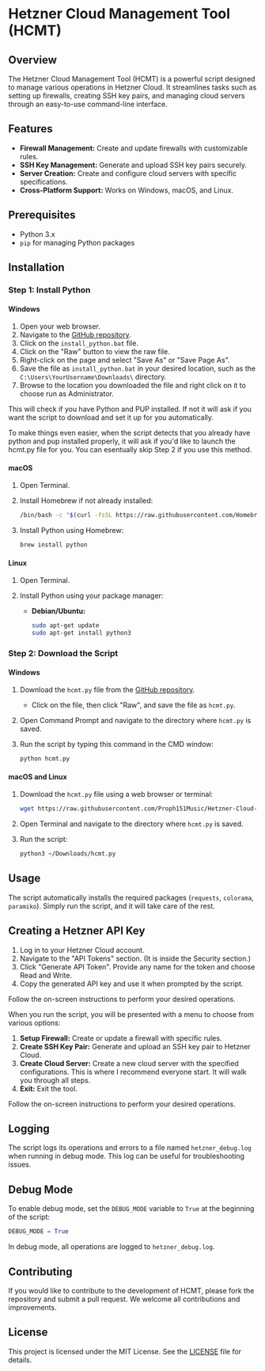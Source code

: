 # Hetzner Cloud Management Tool (HCMT)

## Overview

The Hetzner Cloud Management Tool (HCMT) is a powerful script designed to manage various operations in Hetzner Cloud. It streamlines tasks such as setting up firewalls, creating SSH key pairs, and managing cloud servers through an easy-to-use command-line interface.

## Features

- **Firewall Management:** Create and update firewalls with customizable rules.
- **SSH Key Management:** Generate and upload SSH key pairs securely.
- **Server Creation:** Create and configure cloud servers with specific specifications.
- **Cross-Platform Support:** Works on Windows, macOS, and Linux.

## Prerequisites

- Python 3.x
- `pip` for managing Python packages

## Installation

### Step 1: Install Python

#### Windows

1. Open your web browser.
2. Navigate to the [GitHub repository](https://github.com/Proph151Music/Hetzner-Cloud-Management-Tool-HCMT-).
3. Click on the `install_python.bat` file.
4. Click on the "Raw" button to view the raw file.
5. Right-click on the page and select "Save As" or "Save Page As".
6. Save the file as `install_python.bat` in your desired location, such as the `C:\Users\YourUsername\Downloads\` directory.
7. Browse to the location you downloaded the file and right click on it to choose run as Administrator.

This will check if you have Python and PUP installed.  If not it will ask if you want the script to download and set it up for you automatically.

To make things even easier, when the script detects that you already have python and pup installed properly, it will ask if you'd like to launch the hcmt.py file for you. You can esentually skip Step 2 if you use this method.

#### macOS

1. Open Terminal.
2. Install Homebrew if not already installed:

    ```sh
    /bin/bash -c "$(curl -fsSL https://raw.githubusercontent.com/Homebrew/install/HEAD/install.sh)"
    ```

3. Install Python using Homebrew:

    ```sh
    brew install python
    ```

#### Linux

1. Open Terminal.
2. Install Python using your package manager:

    - **Debian/Ubuntu:**

        ```sh
        sudo apt-get update
        sudo apt-get install python3
        ```

### Step 2: Download the Script

#### Windows

1. Download the `hcmt.py` file from the [GitHub repository](https://github.com/Proph151Music/Hetzner-Cloud-Management-Tool-HCMT-).
   - Click on the file, then click "Raw", and save the file as `hcmt.py`.
2. Open Command Prompt and navigate to the directory where `hcmt.py` is saved.
3. Run the script by typing this command in the CMD window:

    ```sh
    python hcmt.py
    ```

#### macOS and Linux

1. Download the `hcmt.py` file using a web browser or terminal:

    ```sh
    wget https://raw.githubusercontent.com/Proph151Music/Hetzner-Cloud-Management-Tool-HCMT-/main/hcmt.py -O ~/Downloads/hcmt.py
    ```

2. Open Terminal and navigate to the directory where `hcmt.py` is saved.
3. Run the script:

    ```sh
    python3 ~/Downloads/hcmt.py
    ```
    
## Usage

The script automatically installs the required packages (`requests`, `colorama`, `paramiko`). Simply run the script, and it will take care of the rest.

## Creating a Hetzner API Key

1. Log in to your Hetzner Cloud account.
2. Navigate to the "API Tokens" section. (It is inside the Security section.)
3. Click "Generate API Token". Provide any name for the token and choose Read and Write.
4. Copy the generated API key and use it when prompted by the script.

Follow the on-screen instructions to perform your desired operations.

When you run the script, you will be presented with a menu to choose from various options:

1. **Setup Firewall:** Create or update a firewall with specific rules.
2. **Create SSH Key Pair:** Generate and upload an SSH key pair to Hetzner Cloud.
3. **Create Cloud Server:** Create a new cloud server with the specified configurations. This is where I recommend everyone start. It will walk you through all steps.
4. **Exit:** Exit the tool.

Follow the on-screen instructions to perform your desired operations.

## Logging

The script logs its operations and errors to a file named `hetzner_debug.log` when running in debug mode. This log can be useful for troubleshooting issues.

## Debug Mode

To enable debug mode, set the `DEBUG_MODE` variable to `True` at the beginning of the script:

```python
DEBUG_MODE = True
```

In debug mode, all operations are logged to `hetzner_debug.log`.

## Contributing

If you would like to contribute to the development of HCMT, please fork the repository and submit a pull request. We welcome all contributions and improvements.

## License

This project is licensed under the MIT License. See the [LICENSE](LICENSE) file for details.
